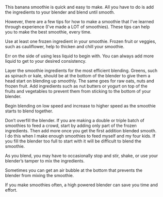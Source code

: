This banana smoothie is quick and easy to make. All you have to do is add the ingredients to your blender and blend until smooth.

However, there are a few tips for how to make a smoothie that I’ve learned through experience (I’ve made a LOT of smoothies). These tips can help you to make the best smoothie, every time.

Use at least one frozen ingredient in your smoothie. Frozen fruit or veggies, such as cauliflower, help to thicken and chill your smoothie.

Err on the side of using less liquid to begin with. You can always add more liquid to get to your desired consistency.

Layer the smoothie ingredients for the most efficient blending. Greens, such as spinach or kale, should be at the bottom of the blender to give them a head start on blending up smoothly. The same goes for raw oats, nuts and frozen fruit. Add ingredients such as nut butters or yogurt on top of the fruits and vegetables to prevent them from sticking to the bottom of your blender.

Begin blending on low speed and increase to higher speed as the smoothie starts to blend together.

Don’t overfill the blender. If you are making a double or triple batch of smoothies to feed a crowd, start by adding only part of the frozen ingredients. Then add more once you get the first addition blended smooth. I do this when I make enough smoothies to feed myself and my four kids. If you fill the blender too full to start with it will be difficult to blend the smoothie.

As you blend, you may have to occasionally stop and stir, shake, or use your blender’s tamper to mix the ingredients. 

Sometimes you can get an air bubble at the bottom that prevents the blender from mixing the smoothie.

If you make smoothies often, a high powered blender can save you time and effort. 